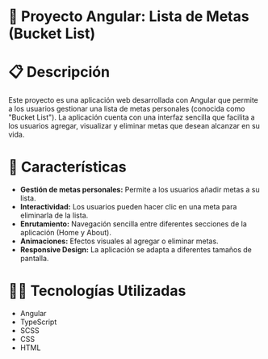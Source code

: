 # 🎯 Proyecto Angular: Lista de Metas (Bucket List)

# 📋 Descripción
Este proyecto es una aplicación web desarrollada con Angular que permite a los usuarios gestionar una lista de metas personales (conocida como "Bucket List"). La aplicación cuenta con una interfaz sencilla que facilita a los usuarios agregar, visualizar y eliminar metas que desean alcanzar en su vida.

# 🚀 Características
* __Gestión de metas personales:__ Permite a los usuarios añadir metas a su lista.
* __Interactividad:__ Los usuarios pueden hacer clic en una meta para eliminarla de la lista.
* __Enrutamiento:__ Navegación sencilla entre diferentes secciones de la aplicación (Home y About).
* __Animaciones:__ Efectos visuales al agregar o eliminar metas.
* __Responsive Design:__ La aplicación se adapta a diferentes tamaños de pantalla.

# 🧑‍💻 Tecnologías Utilizadas
* Angular
* TypeScript
* SCSS
* CSS
* HTML
